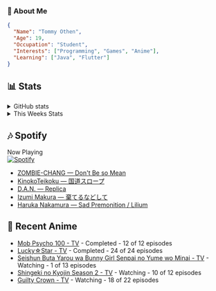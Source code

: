 ### 👋 About Me
```json
{
  "Name": "Tommy Othen",
  "Age": 19,
  "Occupation": "Student",
  "Interests": ["Programming", "Games", "Anime"],
  "Learning": ["Java", "Flutter"]
}
```

## 📊 Stats
<details>
  <summary>GitHub stats</summary>
  <a href="https://github.com/anuraghazra/github-readme-stats">
    <img src="https://github-readme-stats.vercel.app/api?username=DaSushiAsian&show_icons=true&count_private=true&hide=prs,issues">
  </a>
</details>

<details>
  <summary>This Weeks Stats</summary>
  <a href="https://github.com/anuraghazra/github-readme-stats">
    <img src="https://github-readme-stats.vercel.app/api/wakatime?username=DaSushiAsian&cache_seconds=1800&custom_title=Top Languages">
  </a>
</details>

## 🎶 Spotify
Now Playing\
[![Spotify](https://novatorem-dasushiasian.vercel.app/api/spotify)](https://open.spotify.com/user/g90805640970)
<!-- LASTFM:START -->
* [ZOMBIE-CHANG — Don't Be so Mean](https://www.last.fm/music/ZOMBIE-CHANG/_/Don%27t+Be+so+Mean)
* [KinokoTeikoku — 国道スロープ](https://www.last.fm/music/KinokoTeikoku/_/%E5%9B%BD%E9%81%93%E3%82%B9%E3%83%AD%E3%83%BC%E3%83%97)
* [D.A.N. — Replica](https://www.last.fm/music/D.A.N./_/Replica)
* [Izumi Makura — 棄てるなどして](https://www.last.fm/music/Izumi+Makura/_/%E6%A3%84%E3%81%A6%E3%82%8B%E3%81%AA%E3%81%A9%E3%81%97%E3%81%A6)
* [Haruka Nakamura — Sad Premonition / Lilium](https://www.last.fm/music/Haruka+Nakamura/_/Sad+Premonition+%2F+Lilium)<!-- LASTFM:END -->

## 🗻 Recent Anime
<!-- ANIME-LIST:START -->
* [Mob Psycho 100 - TV](https://myanimelist.net/anime/32182/Mob_Psycho_100) - Completed - 12 of 12 episodes
* [Lucky☆Star - TV](https://myanimelist.net/anime/1887/Lucky☆Star) - Completed - 24 of 24 episodes
* [Seishun Buta Yarou wa Bunny Girl Senpai no Yume wo Minai - TV](https://myanimelist.net/anime/37450/Seishun_Buta_Yarou_wa_Bunny_Girl_Senpai_no_Yume_wo_Minai) - Watching - 1 of 13 episodes
* [Shingeki no Kyojin Season 2 - TV](https://myanimelist.net/anime/25777/Shingeki_no_Kyojin_Season_2) - Watching - 10 of 12 episodes
* [Guilty Crown - TV](https://myanimelist.net/anime/10793/Guilty_Crown) - Watching - 18 of 22 episodes<!-- ANIME-LIST:END -->